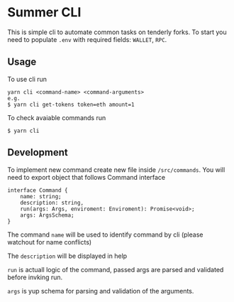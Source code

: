 # Summer CLI

This is simple cli to automate common tasks on tenderly forks. To start you need to populate `.env` with required fields: `WALLET`, `RPC`.

## Usage

To use cli run

```
yarn cli <command-name> <command-arguments>
e.g.
$ yarn cli get-tokens token=eth amount=1
```

To check avaiable commands run

```
$ yarn cli
```

## Development

To implement new command create new file inside `/src/commands`. You will need to export object that follows Command interface

```
interface Command {
    name: string;
    description: string,
    run(args: Args, enviroment: Enviroment): Promise<void>;
    args: ArgsSchema;
}
```

The command `name` will be used to identify command by cli (please watchout for name conflicts)

The `description` will be displayed in help

`run` is actuall logic of the command, passed args are parsed and validated before invking run.

`args` is yup schema for parsing and validation of the arguments.
